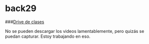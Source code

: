 # back29

###[Drive de clases](https://drive.google.com/drive/folders/1wPsaLKykN_9_qdpi80vfxqrNIGyKWyJ_)

No se pueden descargar los videos lamentablemente, pero quizás se puedan capturar. Estoy trabajando en eso.
